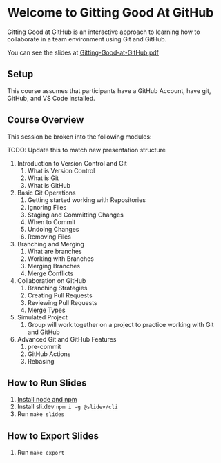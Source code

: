# Welcome to Gitting Good At GitHub

Gitting Good at GitHub is an interactive approach to learning how to collaborate in a team environment using Git and GitHub.

You can see the slides at [Gitting-Good-at-GitHub.pdf](Gitting-Good-at-GitHub.pdf)

## Setup

This course assumes that participants have a GitHub Account, have git, GitHub, and VS Code installed.

## Course Overview

This session be broken into the following modules:

TODO: Update this to match new presentation structure

1. Introduction to Version Control and Git
   1. What is Version Control
   2. What is Git
   3. What is GitHub
2. Basic Git Operations
   1. Getting started working with Repositories
   2. Ignoring Files
   3. Staging and Committing Changes
   4. When to Commit
   5. Undoing Changes
   6. Removing Files
3. Branching and Merging
   1. What are branches
   2. Working with Branches
   3. Merging Branches
   4. Merge Conflicts
4. Collaboration on GitHub
   1. Branching Strategies
   2. Creating Pull Requests
   3. Reviewing Pull Requests
   4. Merge Types
5. Simulated Project
   1. Group will work together on a project to practice working with Git and GitHub
6. Advanced Git and GitHub Features
   1. pre-commit
   2. GitHub Actions
   3. Rebasing

## How to Run Slides

1. [Install node and npm](https://nodejs.org/en/download/)
2. Install sli.dev `npm i -g @slidev/cli`
3. Run `make slides`

## How to Export Slides

1. Run `make export`
